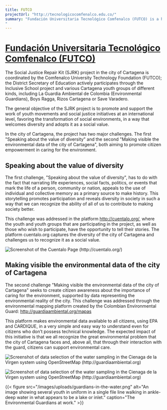 ```yaml
---
title: FUTCO
projectUrl: "http://tecnologicocomfenalco.edu.co/"
summary: "Fundación Universitaria Tecnológico Comfenalco (FUTCO) is a higher educational institution founded in 1984, whose mission is training people within an innovative research and entrepreneurial culture. The university aims to positively impact the social environment based on the development of applied research and development projects. FUTCO aims to support vulnerable populations, providing solutions for access to high quality education, high quality health care and several diverse social welfare programs.
"
---
```

# [Fundaci&oacute;n Universitaria Tecnol&oacute;gico Comfenalco (FUTCO)](http://tecnologicocomfenalco.edu.co/)

The Social Justice Repair Kit (SJRK) project in the city of Cartagena is coordinated by the Comfenalco University Technology Foundation (FUTCO); the District Secretary of Education actively participates through the Inclusive School project and various Cartagena youth groups of different kinds, including La Guardia Ambiental de Colombia (Environmental Guardians), Boys Ragga, Rizos Cartagena or Save Varadero.

The general objective of the SJRK project is to promote and support the work of youth movements and social justice initiatives at an international level, favoring the transformation of social environments, in a way that welcomes diversity and adopts it as a social value.

 In the city of Cartagena, the project has two major challenges. The first "Speaking about the value of diversity" and the second "Making visible the environmental data of the city of Cartagena", both aiming to promote citizen empowerment in caring for the environment.

## Speaking about the value of diversity

The first challenge, "Speaking about the value of diversity", has to do with the fact that narrating life experiences, social facts, politics, or events that mark the life of a person, community or nation, appeals to the use of individual and collective memory as a primary source to make history. This storytelling promotes participation and reveals diversity in society in such a way that we can recognize the ability of all of us to contribute to making society better.

This challenge was addressed in the platform http://cuentalo.org/, where the youth and youth groups that are participating in the project, as well as those who wish to participate, have the opportunity to tell their stories. The platform cuentalo.org captures the diversity of the city of Cartagena and challenges us to recognize it as a social value.

![Screenshot  of the Cuentalo Page (http://cuentalo.org/)](/images/uploads/futco-cuentalo-search-bar.png "Cuentalo page")

## Making visible the environmental data of the city of Cartagena

The second challenge "Making visible the environmental data of the city of Cartagena" seeks to create citizen awareness about the importance of caring for the environment, supported by data representing the environmental reality of the city. This challenge was addressed through the environmental mapping platform created by the Colombian Environmental Guard: http://guardiaambiental.org/mapas

This platform makes environmental data available to all citizens, using EPA and CARDIQUE, in a very simple and easy way to understand even for citizens who don’t possess technical knowledge. The expected impact of this initiative is that we all recognize the great environmental problem that the city of Cartagena faces and, above all, that through their interaction with the guard, citizens can support environmental care.

![Screenshot of data selection of the water sampling in the Cienaga de la Virgen system using OpenStreetMap (http://guardiaambiental.org)](/images/uploads/futco-data-viz-screenshot1.png "Data selection of the water sampling in the Cienaga de la Virgen system using OpenStreetMap")



![Screenshot of data selection of the water sampling in the Cienaga de la Virgen system using OpenStreetMap (http://guardiaambiental.org)](/images/uploads/futco-data-viz-screenshot2.png "Data visualization of the water sampling in the Cienaga de la Virgen system using OpenStreetMap")

{{< figure src="/images/uploads/guardians-in-the-water.png" alt="An image showing several youth in uniform in a single file line walking in ankle-deep water in what appears to be a lake or inlet." caption="The Environmental Guardians at work." >}}
